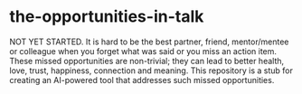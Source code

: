 # the-opportunities-in-talk
NOT YET STARTED. It is hard to be the best partner, friend, mentor/mentee or colleague when you forget what was said or you miss an action item. These missed opportunities are non-trivial; they can lead to better health, love, trust, happiness, connection and meaning. This repository is a stub for creating an AI-powered tool that addresses such missed opportunities.

